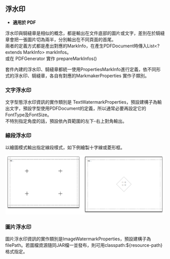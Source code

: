 ## 浮水印

* **適用於 PDF**

浮水印與騎縫章是相似的概念，都是輸出在文件底部的圖片或文字，差別在於騎縫章會把一張圖片切為兩半，分別輸出在不同頁面的首尾。  
兩者的定義方式都是產出對應的MarkInfo，在產生PDFDocument時傳入List&lt;? extends MarkInfo&gt; markInfos。  
或在 PDFGenerator 實作 prepareMarkInfos\(\)

套件內建的浮水印、騎縫章都統一使用PropertiesMarkInfo進行定義，依不同形式的浮水印、騎縫章，各自有對應的MarkmakerProperties 實作子類別。

### 文字浮水印

文字型態浮水印資訊的實作類別是 TextWatermarkProperties，預設建構子為輸出文字，預設字型使用PDFDocument的定義，所以通常必要再設定它的FontType及FontSize。  
不特別指定角度的話，預設依內頁範圍的左下-右上對角輸出。

### 線段浮水印

以繪圖模式輸出指定線段樣式，如下例繪製十字線或菱形框。

![](/assets/ch02/watermark_lines_sample.png)

### 圖片浮水印

圖片浮水印資訊的實作類別是ImageWatermarkProperties，預設建構子為 filePath。若圖檔資源隨同JAR檔一並發布，則可用classpath:${resource-path}格式指定。

